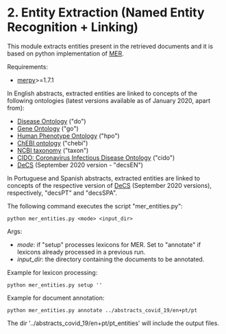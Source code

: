 # 2. Entity Extraction (Named Entity Recognition + Linking)

This module extracts entities present in the retrieved documents and it is based on python implementation of [MER](https://pypi.org/project/merpy/).

Requirements:

- [merpy](https://pypi.org/project/merpy/)>=1.7.1

In English abstracts, extracted entities are linked to concepts of the following ontologies (latest versions available as of January 2020, apart from):   

- [Disease Ontology](https://disease-ontology.org/) ("do")
- [Gene Ontology](http://geneontology.org/) ("go")
- [Human Phenotype Ontology](https://hpo.jax.org/app/) ("hpo")
- [ChEBI ontology](https://www.ebi.ac.uk/chebi/) ("chebi")
- [NCBI taxonomy](https://www.ncbi.nlm.nih.gov/taxonomy) ("taxon")
- [CIDO: Coronavirus Infectious Disease Ontology](https://github.com/CIDO-ontology/cido) ("cido")
- [DeCS](https://decs.bvsalud.org/en/) (September 2020 version - "decsEN")

In Portuguese and Spanish abstracts, extracted entities are linked to concepts of the respective version of [DeCS](https://decs.bvsalud.org/en/) (September 2020 versions), respectively, "decsPT" and "decsSPA".

The following command executes the script "mer_entities.py":

```
python mer_entities.py <mode> <input_dir>
```

Args:
- *mode*: if "setup" processes lexicons for MER. Set to "annotate" if lexicons already processed in a previous run.
- *input_dir*: the directory containing the documents to be annotated.     

Example for lexicon processing:

```
python mer_entities.py setup ''
```

Example for document annotation:
```
python mer_entities.py annotate ../abstracts_covid_19/en+pt/pt
```

The dir '../abstracts_covid_19/en+pt/pt_entities' will include the output files. 
